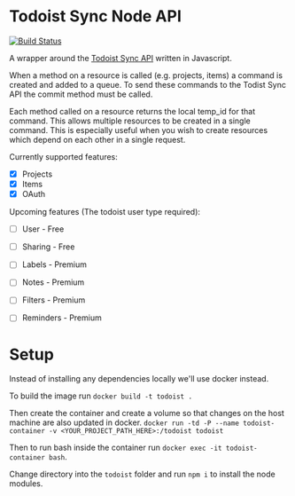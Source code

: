 # Todoist Sync Node API
[![Build Status](https://travis-ci.org/deysuman/Todoist-sync-node-api.svg?branch=master)](https://travis-ci.org/deysuman/Todoist-sync-node-api)


A wrapper around the [Todoist Sync API](https://developer.todoist.com/?shell#api-overview) written in Javascript.

When a method on a resource is called (e.g. projects, items) a command is created and added to a queue. To send these commands to the Todist Sync API the commit method must be called.

Each method called on a resource returns the local temp_id for that command. This allows multiple resources to be created in a single command. This is especially useful when you wish to create resources which depend on each other in a single request.

Currently supported features:
- [x] Projects
- [x] Items
- [x] OAuth

Upcoming features (The todoist user type required):
- [ ] User - Free
- [ ] Sharing - Free
- [ ] Labels - Premium
- [ ] Notes - Premium
- [ ] Filters - Premium
- [ ] Reminders - Premium


# Setup
Instead of installing any dependencies locally we'll use docker instead.

To build the image run `docker build -t todoist .`

Then create the container and create a volume so that changes on the host machine are also updated in docker.
`docker run -td -P --name todoist-container -v <YOUR_PROJECT_PATH_HERE>:/todoist todoist`

Then to run bash inside the container run `docker exec -it todoist-container bash`.

Change directory into the `todoist` folder and run `npm i` to install the node modules.
